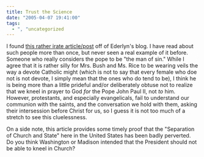 ```yaml
---
title: Trust the Science
date: "2005-04-07 19:41:00"
tags:
  - ", "uncategorized
---
```

<p> I found <a href="http://www.reformationtestimony.org.nz/Essays2/Pontifex%20Maximus.htm">this
rather irate article/post</a> off of Ederlyn's blog.  I have read
about such people more than once, but never seen a real example
of it before.  Someone who really considers the pope to be "the
man of sin."  While I agree that it is rather silly for Mrs. Bush
and Ms. Rice to be wearing veils the way a devote Catholic might
(which is not to say that every female who doe not is not devote,
I simply mean that the ones who do tend to be), I think he is
being more than a little prideful and/or deliberately obtuse not to
realize that we kneel in prayer to God <em>for</em> the Pope John
Paul II, not <em>to</em> him.  However, protestants, and especially
evangelicals, fail to understand our communion with the saints,
and the conversation we hold with them, asking their intersession
before Christ for us, so I guess it is not too much of a stretch
to see this cluelessness.</p>

<p>On a side note, this article provides some timely proof that the
"Separation of Church and State" here in the United States has been
badly perverted.  Do you think Washington or Madison intended that
the President should not be able to kneel in Church?</p>

